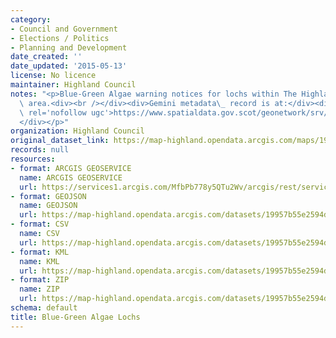 ```yaml
---
category:
- Council and Government
- Elections / Politics
- Planning and Development
date_created: ''
date_updated: '2015-05-13'
license: No licence
maintainer: Highland Council
notes: "<p>Blue-Green Algae warning notices for lochs within The Highland Council\
  \ area.<div><br /></div><div>Gemini metadata\_ record is at:</div><div><a href='https://www.spatialdata.gov.scot/geonetwork/srv/eng/catalog.search#/metadata/{f3fd69dd-0e9d-4742-a1d1-69507deefd15}'\
  \ rel='nofollow ugc'>https://www.spatialdata.gov.scot/geonetwork/srv/eng/catalog.search#/metadata/{f3fd69dd-0e9d-4742-a1d1-69507deefd15}</a>\_\
  </div></p>"
organization: Highland Council
original_dataset_link: https://map-highland.opendata.arcgis.com/maps/19957b55e2594d6a8e17662af358cfc4_0
records: null
resources:
- format: ARCGIS GEOSERVICE
  name: ARCGIS GEOSERVICE
  url: https://services1.arcgis.com/MfbPb778y5QTu2Wv/arcgis/rest/services/Blue_Green_Algae_Lochs/FeatureServer/0
- format: GEOJSON
  name: GEOJSON
  url: https://map-highland.opendata.arcgis.com/datasets/19957b55e2594d6a8e17662af358cfc4_0.geojson?outSR=%7B%22latestWkid%22%3A3857%2C%22wkid%22%3A102100%7D
- format: CSV
  name: CSV
  url: https://map-highland.opendata.arcgis.com/datasets/19957b55e2594d6a8e17662af358cfc4_0.csv?outSR=%7B%22latestWkid%22%3A3857%2C%22wkid%22%3A102100%7D
- format: KML
  name: KML
  url: https://map-highland.opendata.arcgis.com/datasets/19957b55e2594d6a8e17662af358cfc4_0.kml?outSR=%7B%22latestWkid%22%3A3857%2C%22wkid%22%3A102100%7D
- format: ZIP
  name: ZIP
  url: https://map-highland.opendata.arcgis.com/datasets/19957b55e2594d6a8e17662af358cfc4_0.zip?outSR=%7B%22latestWkid%22%3A3857%2C%22wkid%22%3A102100%7D
schema: default
title: Blue-Green Algae Lochs
---
```

